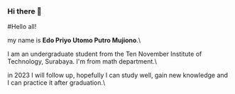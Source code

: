 ### Hi there 👋

#Hello all!

my name is **Edo Priyo Utomo Putro Mujiono**.\

I am an undergraduate student from the Ten November Institute of Technology, Surabaya. I'm from math department.\

in 2023 I will follow up, hopefully I can study well, gain new knowledge and I can practice it after graduation.\

<!--
**EdoPriyo13/EdoPriyo13** is a ✨ _special_ ✨ repository because its `README.md` (this file) appears on your GitHub profile.

Here are some ideas to get you started:

- 🔭 I’m currently working on ...
- 🌱 I’m currently learning ...
- 👯 I’m looking to collaborate on ...
- 🤔 I’m looking for help with ...
- 💬 Ask me about ...
- 📫 How to reach me: ...
- 😄 Pronouns: ...
- ⚡ Fun fact: ...
-->
